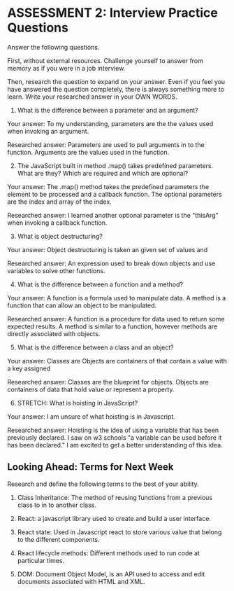 # ASSESSMENT 2: Interview Practice Questions

Answer the following questions.

First, without external resources. Challenge yourself to answer from memory as if you were in a job interview.

Then, research the question to expand on your answer. Even if you feel you have answered the question completely, there is always something more to learn. Write your researched answer in your OWN WORDS.

1. What is the difference between a parameter and an argument?

  Your answer: To my understanding, parameters are the the values used when invoking an argument.

  Researched answer: Parameters are used to pull arguments in to the function. Arguments are the values used in the function.



2. The JavaScript built in method .map() takes predefined parameters. What are they? Which are required and which are optional?

  Your answer: The .map() method takes the predefined parameters the element to be processed and a callback function. The optional parameters are the index and array of the index.

  Researched answer: I learned another optional parameter is the "thisArg" when invoking a callback function.



3. What is object destructuring?

  Your answer: Object destructuring is taken an given set of values and 

  Researched answer: An expression used to break down objects and use variables to solve other functions.



4. What is the difference between a function and a method?

  Your answer: A function is a formula used to manipulate data. A method is a function that can allow an object to be manipulated.

  Researched answer: A function is a procedure for data used to return some expected results. A method is similar to a function, however methods are directly associated with objects.



5. What is the difference between a class and an object?

  Your answer: Classes are Objects are containers of that contain a value with a key assigned 

  Researched answer: Classes are the blueprint for objects. Objects are containers of data that hold value or represent a property.



6. STRETCH: What is hoisting in JavaScript?

  Your answer: I am unsure of what hoisting is in Javascript.

  Researched answer: Hoisting is the idea of using a variable that has been previously declared. I saw on w3 schools "a variable can be used before it has been declared." I am excited to get a better understanding of this idea.



## Looking Ahead: Terms for Next Week

Research and define the following terms to the best of your ability.

1. Class Inheritance: The method of reusing functions from a previous class to in to another class.

2. React: a javascript library used to create and build a user interface.

3. React state: Used in Javascript react to store various value that belong to the different components.

4. React lifecycle methods: Different methods used to run code at particular times.

5. DOM: Document Object Model, is an API used to access and edit documents associated with HTML and XML.
